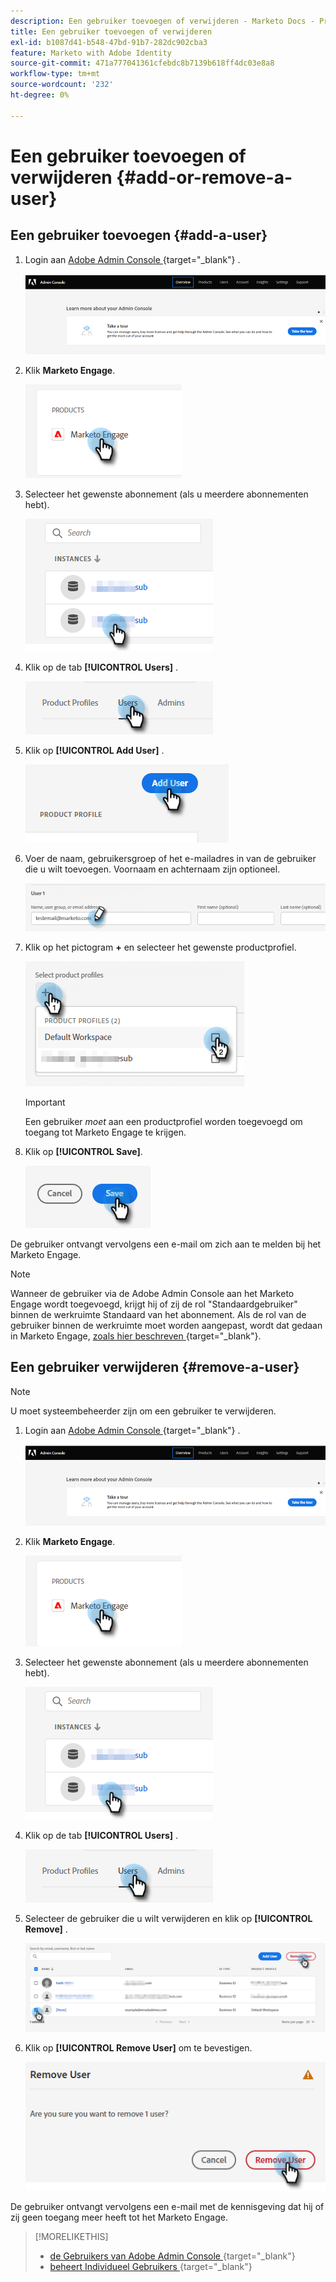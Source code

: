 ```yaml
---
description: Een gebruiker toevoegen of verwijderen - Marketo Docs - Productdocumentatie
title: Een gebruiker toevoegen of verwijderen
exl-id: b1087d41-b548-47bd-91b7-282dc902cba3
feature: Marketo with Adobe Identity
source-git-commit: 471a777041361cfebdc8b7139b618ff4dc03e8a8
workflow-type: tm+mt
source-wordcount: '232'
ht-degree: 0%

---
```


# Een gebruiker toevoegen of verwijderen {#add-or-remove-a-user}

## Een gebruiker toevoegen {#add-a-user}

1. Login aan [ Adobe Admin Console ](https://adminconsole.adobe.com/){target="_blank"} .

   ![](assets/add-or-remove-a-user-1.png)

1. Klik **Marketo Engage**.

   ![](assets/add-or-remove-a-user-2.png)

1. Selecteer het gewenste abonnement (als u meerdere abonnementen hebt).

   ![](assets/add-or-remove-a-user-3.png)

1. Klik op de tab **[!UICONTROL Users]** .

   ![](assets/add-or-remove-a-user-4.png)

1. Klik op **[!UICONTROL Add User]** .

   ![](assets/add-or-remove-a-user-5.png)

1. Voer de naam, gebruikersgroep of het e-mailadres in van de gebruiker die u wilt toevoegen. Voornaam en achternaam zijn optioneel.

   ![](assets/add-or-remove-a-user-6.png)

1. Klik op het pictogram **+** en selecteer het gewenste productprofiel.

   ![](assets/add-or-remove-a-user-7.png)

   >[!IMPORTANT]
   >
   >Een gebruiker _moet_ aan een productprofiel worden toegevoegd om toegang tot Marketo Engage te krijgen.

1. Klik op **[!UICONTROL Save]**.

   ![](assets/add-or-remove-a-user-8.png)

De gebruiker ontvangt vervolgens een e-mail om zich aan te melden bij het Marketo Engage.

>[!NOTE]
>
>Wanneer de gebruiker via de Adobe Admin Console aan het Marketo Engage wordt toegevoegd, krijgt hij of zij de rol &quot;Standaardgebruiker&quot; binnen de werkruimte Standaard van het abonnement. Als de rol van de gebruiker binnen de werkruimte moet worden aangepast, wordt dat gedaan in Marketo Engage, [ zoals hier beschreven ](/help/marketo/product-docs/administration/users-and-roles/managing-user-roles-and-permissions.md){target="_blank"}.

## Een gebruiker verwijderen {#remove-a-user}

>[!NOTE]
>
>U moet systeembeheerder zijn om een gebruiker te verwijderen.

1. Login aan [ Adobe Admin Console ](https://adminconsole.adobe.com/){target="_blank"} .

   ![](assets/add-or-remove-a-user-9.png)

1. Klik **Marketo Engage**.

   ![](assets/add-or-remove-a-user-10.png)

1. Selecteer het gewenste abonnement (als u meerdere abonnementen hebt).

   ![](assets/add-or-remove-a-user-11.png)

1. Klik op de tab **[!UICONTROL Users]** .

   ![](assets/add-or-remove-a-user-12.png)

1. Selecteer de gebruiker die u wilt verwijderen en klik op **[!UICONTROL Remove]** .

   ![](assets/add-or-remove-a-user-13.png)

1. Klik op **[!UICONTROL Remove User]** om te bevestigen.

   ![](assets/add-or-remove-a-user-14.png)

De gebruiker ontvangt vervolgens een e-mail met de kennisgeving dat hij of zij geen toegang meer heeft tot het Marketo Engage.

>[!MORELIKETHIS]
>
>* [ de Gebruikers van Adobe Admin Console ](https://helpx.adobe.com/enterprise/using/users.html){target="_blank"} 
>* [ beheert Individueel Gebruikers ](https://helpx.adobe.com/enterprise/using/manage-users-individually.html){target="_blank"} 
